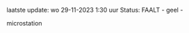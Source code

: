 laatste update: 
wo 29-11-2023  1:30   uur 
Status: FAALT - geel - 
<div class="service R">microstation</div>